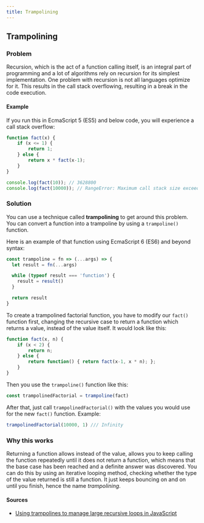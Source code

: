 ```yaml
---
title: Trampolining
---
```


## Trampolining

### Problem
Recursion, which is the act of a function calling itself, is an integral part of programming and a lot of algorithms rely on recursion for its simplest implementation. One problem with recursion is not all languages optimize for it. This results in the call stack overflowing, resulting in a break in the code execution.

#### Example
If you run this in EcmaScript 5 (ES5) and below code, you will experience a call stack overflow:

```javascript
function fact(x) {
    if (x <= 1) {
        return 1;
    } else {
        return x * fact(x-1);
    }
}

console.log(fact(10)); // 3628800
console.log(fact(10000)); // RangeError: Maximum call stack size exceeded
```

### Solution
You can use a technique called **trampolining** to get around this problem.
You can convert a function into a trampoline by using a `trampoline()` function.

Here is an example of that function using EcmaScript 6 (ES6) and beyond syntax:

```javascript
const trampoline = fn => (...args) => {
  let result = fn(...args)

  while (typeof result === 'function') {
    result = result()
  }

  return result
}
```

To create a trampolined factorial function, you have to modify our `fact()` function first, changing the recursive case to return a function which returns a value, instead of the value itself. It would look like this:

```javascript
function fact(x, n) {
    if (x < 2) {
        return n;
    } else {
        return function() { return fact(x-1, x * n); };
    }
}
```

Then you use the `trampoline()` function like this:

```javascript
const trampolinedFactorial = trampoline(fact)
```

After that, just call `trampolinedFactorial()` with the values you would use for the new `fact()` function. Example:

```javascript
trampolinedFactorial(10000, 1) /// Infinity
```

### Why this works
Returning a function allows instead of the value, allows you to keep calling the function repeatedly until it does not return a function, which means that the base case has been reached and a definite answer was discovered. You can do this by using an iterative looping method, checking whether the type of the value returned is still a function. It just keeps bouncing on and on until you finish, hence the name *trampolining*.

#### Sources
- <a href='https://blog.logrocket.com/using-trampolines-to-manage-large-recursive-loops-in-javascript-d8c9db095ae3' target='_blank' rel='nofollow'>Using trampolines to manage large recursive loops in JavaScript</a>
